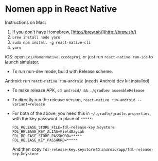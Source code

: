 # Nomen app in React Native

Instructions on Mac:

1. If you don't have Homebrew, [http://brew.sh/](http://brew.sh/)
2. `brew install node yarn`
3. `sudo npm install -g react-native-cli`
4. `yarn`

iOS: open `ios/NomenNative.xcodeproj`, or just run `react-native run-ios` to launch simulator.

  * To run non-dev mode, build with Release scheme.

Android: run `react-native run-android` (needs Android dev kit installed)

  * To make release APK, `cd android/ && ./gradlew assembleRelease`

  * To directly run the release version, `react-native run-android --variant=release`

  * For both of the above, you need this in `~/.gradle/gradle.properties`,
    with the key password in place of `*****`:

        FDL_RELEASE_STORE_FILE=fdl-release-key.keystore
        FDL_RELEASE_KEY_ALIAS=FieldDayLab
        FDL_RELEASE_STORE_PASSWORD=*****
        FDL_RELEASE_KEY_PASSWORD=*****

    And then copy `fdl-release-key.keystore` to `android/app/fdl-release-key.keystore`
